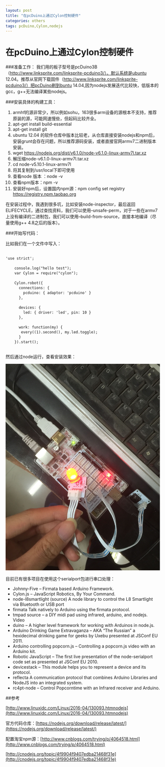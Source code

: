 ```yaml
---
layout: post
title: "在pcDuino上通过Cylon控制硬件"
categories: others 
tags: pcDuino,Cylon,nodejs
---
```

在pcDuino上通过Cylon控制硬件
===========================

###准备工作：
我们用的板子型号是pcDuino3B（http://www.linksprite.com/linksprite-pcduino3/）。默认系统是ubuntu 12.04。推荐从官网下载固件（http://www.linksprite.com/linksprite-pcduino3/）把pcDuino刷到buntu 14.04,因为nodejs发展迭代比较快，低版本的gcc，g++无法编译某些nodejs。

###安装具体的构建工具：

1. armhf的源非常少，所以例如sohu，163很多arm设备的源根本不支持，推荐原装的源，可能网速慢些，但起码比较齐全。
2. apt-get install build-essential
3. apt-get install git
4. ubuntu 12.04 的软件仓库中版本比较老，从仓库直接安装nodejs和npm后，安装grunt会存在问题，所以推荐源码安装，或者直接官网armv7二进制版本安装。
5. wget https://nodejs.org/dist/v6.1.0/node-v6.1.0-linux-armv7l.tar.xz
6. 解压缩node-v6.1.0-linux-armv7l.tar.xz
7. cd node-v5.10.1-linux-armv7l
8. 将其复制到/usr/local下即可使用
9. 查看node 版本 ：node -v
10. 查看npm版本：npm -v
11. 安装好npm后，设置国内npm源：npm config set registry https://registry.npm.taobao.org

在安装过程中，我遇到很多坑，比如安装node-inspector，最后返回 ELIFECYCLE，通过查找资料，我们可以使用–unsafe-perm，对于一些在armv7上没有编译的二进制包，我们可以使用–build-from-source，直接本地编译（尽量使用g++ 4.8之后的版本）。

###开始写代码：

比如我们在一个文件中写入：

<pre><code>
'use strict';
 
    console.log("hello test");
    var Cylon = require("cylon");
 
    Cylon.robot({
      connections: {
        pcduino: { adaptor: 'pcduino' }
      },
 
      devices: {
        led: { driver: 'led', pin: 10 }
      },
 
      work: function(my) {
       every((1).second(), my.led.toggle);
      }
    }).start();
   </pre></code>
   
然后通过node运行，查看安装效果：

![](/assets/pic/20160517214206.jpg)

目前已有很多项目在使用这个serialport包进行串口处理：

* Johnny-Five – Firmata based Arduino Framework.
* Cylon.js – JavaScript Robotics, By Your Command.
* node-l8smartlight (source) A node library to control the L8 Smartlight via Bluetooth or USB port
* firmata Talk natively to Arduino using the firmata protocol.
* tmpad source – a DIY midi pad using infrared, arduino, and nodejs. Video
* duino – A higher level framework for working with Arduinos in node.js.
* Arduino Drinking Game Extravaganza – AKA “The Russian” a hexidecimal drinking game for geeks by Uxebu presented at JSConf EU 2011.
* Arduino controlling popcorn.js – Controlling a popcorn.js video with an Arduino kit.
* Robotic JavaScript – The first live presentation of the node-serialport code set as presented at JSConf EU 2010.
* devicestack – This module helps you to represent a device and its protocol.
* reflecta A communication protocol that combines Arduino Libraries and NodeJS into an integrated system.
* rc4pt-node – Control Popcorntime with an Infrared receiver and Arduino.

##参考

[http://www.linuxidc.com/Linux/2016-04/130093.htmnodejs](http://www.linuxidc.com/Linux/2016-04/130093.htmnodejs)

官方代码仓库：[https://nodejs.org/download/release/latest/](https://nodejs.org/download/release/latest/)

配置淘宝npm源：[http://www.cnblogs.com/trying/p/4064518.html](http://www.cnblogs.com/trying/p/4064518.html)

[http://cnodejs.org/topic/4f9904f9407edba21468f31e](http://cnodejs.org/topic/4f9904f9407edba21468f31e)
